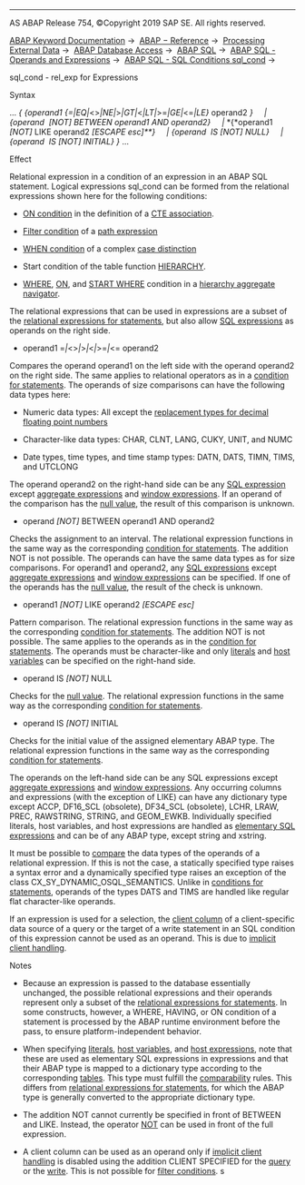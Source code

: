   

* * *

AS ABAP Release 754, ©Copyright 2019 SAP SE. All rights reserved.

[ABAP Keyword Documentation](https://help.sap.com/doc/abapdocu_754_index_htm/7.54/en-US/abenabap.htm) →  [ABAP − Reference](https://help.sap.com/doc/abapdocu_754_index_htm/7.54/en-US/abenabap_reference.htm) →  [Processing External Data](https://help.sap.com/doc/abapdocu_754_index_htm/7.54/en-US/abenabap_language_external_data.htm) →  [ABAP Database Access](https://help.sap.com/doc/abapdocu_754_index_htm/7.54/en-US/abenabap_sql.htm) →  [ABAP SQL](https://help.sap.com/doc/abapdocu_754_index_htm/7.54/en-US/abenopensql.htm) →  [ABAP SQL - Operands and Expressions](https://help.sap.com/doc/abapdocu_754_index_htm/7.54/en-US/abenopen_sql_operands.htm) →  [ABAP SQL - SQL Conditions sql\_cond](https://help.sap.com/doc/abapdocu_754_index_htm/7.54/en-US/abenasql_cond.htm) → 

sql\_cond - rel\_exp for Expressions

Syntax

... *{* *{*operand1 *{*\=*|*EQ*|*<>*|*NE*|*\>*|*GT*|*<*|*LT*|*\>=*|*GE*|*<=*|*LE*}* operand2 *}*
    *|* *{*operand  *\[*NOT*\]* BETWEEN operand1 AND operand2*}*
    *|* *{*operand1 *\[*NOT*\]* LIKE operand2 *\[*ESCAPE esc*\]**}*
    *|* *{*operand  IS *\[*NOT*\]* NULL*}*
    *|* *{*operand  IS *\[*NOT*\]* INITIAL*}* *}* ...

Effect

Relational expression in a condition of an expression in an ABAP SQL statement. Logical expressions sql\_cond can be formed from the relational expressions shown here for the following conditions:

-   [ON condition](https://help.sap.com/doc/abapdocu_754_index_htm/7.54/en-US/abapwith_associations_defining.htm) in the definition of a [CTE association](https://help.sap.com/doc/abapdocu_754_index_htm/7.54/en-US/abencte_association_glosry.htm "Glossary Entry").

-   [Filter condition](https://help.sap.com/doc/abapdocu_754_index_htm/7.54/en-US/abenopen_sql_path_filter.htm) of a [path expression](https://help.sap.com/doc/abapdocu_754_index_htm/7.54/en-US/abenopen_sql_path.htm)

-   [WHEN condition](https://help.sap.com/doc/abapdocu_754_index_htm/7.54/en-US/abensql_searched_case.htm) of a complex [case distinction](https://help.sap.com/doc/abapdocu_754_index_htm/7.54/en-US/abensql_case.htm)

-   Start condition of the table function [HIERARCHY](https://help.sap.com/doc/abapdocu_754_index_htm/7.54/en-US/abenselect_hierarchy_generator.htm).

-   [WHERE](https://help.sap.com/doc/abapdocu_754_index_htm/7.54/en-US/abenselect_hierarchy_agg_navis.htm), [ON](https://help.sap.com/doc/abapdocu_754_index_htm/7.54/en-US/abenselect_hierarchy_desc_agg.htm), and [START WHERE](https://help.sap.com/doc/abapdocu_754_index_htm/7.54/en-US/abenselect_hierarchy_ancs_agg.htm) condition in a [hierarchy aggregate navigator](https://help.sap.com/doc/abapdocu_754_index_htm/7.54/en-US/abenhierarchy_agg_navi_glosry.htm "Glossary Entry").

The relational expressions that can be used in expressions are a subset of the [relational expressions for statements](https://help.sap.com/doc/abapdocu_754_index_htm/7.54/en-US/abenwhere_logexp.htm), but also allow [SQL expressions](https://help.sap.com/doc/abapdocu_754_index_htm/7.54/en-US/abapsql_expr.htm) as operands on the right side.

-   operand1 =*|*<>*|*\>*|*<*|*\>=*|*<= operand2

Compares the operand operand1 on the left side with the operand operand2 on the right side. The same applies to relational operators as in a [condition for statements](https://help.sap.com/doc/abapdocu_754_index_htm/7.54/en-US/abenwhere_logexp_compare.htm). The operands of size comparisons can have the following data types here:

-   Numeric data types: All except the [replacement types for decimal floating point numbers](https://help.sap.com/doc/abapdocu_754_index_htm/7.54/en-US/abenddic_decimal_floating_point.htm)

-   Character-like data types: CHAR, CLNT, LANG, CUKY, UNIT, and NUMC

-   Date types, time types, and time stamp types: DATN, DATS, TIMN, TIMS, and UTCLONG

The operand operand2 on the right-hand side can be any [SQL expression](https://help.sap.com/doc/abapdocu_754_index_htm/7.54/en-US/abapsql_expr.htm) except [aggregate expressions](https://help.sap.com/doc/abapdocu_754_index_htm/7.54/en-US/abapselect_aggregate.htm) and [window expressions](https://help.sap.com/doc/abapdocu_754_index_htm/7.54/en-US/abapselect_over.htm). If an operand of the comparison has the [null value](https://help.sap.com/doc/abapdocu_754_index_htm/7.54/en-US/abennull_value_glosry.htm "Glossary Entry"), the result of this comparison is unknown.

-   operand *\[*NOT*\]* BETWEEN operand1 AND operand2

Checks the assignment to an interval. The relational expression functions in the same way as the corresponding [condition for statements](https://help.sap.com/doc/abapdocu_754_index_htm/7.54/en-US/abenwhere_logexp_interval.htm). The addition NOT is not possible. The operands can have the same data types as for size comparisons. For operand1 and operand2, any [SQL expressions](https://help.sap.com/doc/abapdocu_754_index_htm/7.54/en-US/abapsql_expr.htm) except [aggregate expressions](https://help.sap.com/doc/abapdocu_754_index_htm/7.54/en-US/abapselect_aggregate.htm) and [window expressions](https://help.sap.com/doc/abapdocu_754_index_htm/7.54/en-US/abapselect_over.htm) can be specified. If one of the operands has the [null value](https://help.sap.com/doc/abapdocu_754_index_htm/7.54/en-US/abennull_value_glosry.htm "Glossary Entry"), the result of the check is unknown.

-   operand1 *\[*NOT*\]* LIKE operand2 *\[*ESCAPE esc*\]*

Pattern comparison. The relational expression functions in the same way as the corresponding [condition for statements](https://help.sap.com/doc/abapdocu_754_index_htm/7.54/en-US/abenwhere_logexp_like.htm). The addition NOT is not possible. The same applies to the operands as in the [condition for statements](https://help.sap.com/doc/abapdocu_754_index_htm/7.54/en-US/abenwhere_logexp_like.htm). The operands must be character-like and only [literals](https://help.sap.com/doc/abapdocu_754_index_htm/7.54/en-US/abenabap_sql_host_literals.htm) and [host variables](https://help.sap.com/doc/abapdocu_754_index_htm/7.54/en-US/abenopen_sql_host_variables.htm) can be specified on the right-hand side.

-   operand IS *\[*NOT*\]* NULL

Checks for the [null value](https://help.sap.com/doc/abapdocu_754_index_htm/7.54/en-US/abennull_value_glosry.htm "Glossary Entry"). The relational expression functions in the same way as the corresponding [condition for statements](https://help.sap.com/doc/abapdocu_754_index_htm/7.54/en-US/abenwhere_logexp_null.htm).

-   operand IS *\[*NOT*\]* INITIAL

Checks for the initial value of the assigned elementary ABAP type. The relational expression functions in the same way as the corresponding [condition for statements](https://help.sap.com/doc/abapdocu_754_index_htm/7.54/en-US/abenwhere_logexp_initial.htm).

The operands on the left-hand side can be any SQL expressions except [aggregate expressions](https://help.sap.com/doc/abapdocu_754_index_htm/7.54/en-US/abapselect_aggregate.htm) and [window expressions](https://help.sap.com/doc/abapdocu_754_index_htm/7.54/en-US/abapselect_over.htm). Any occurring columns and expressions (with the exception of LIKE) can have any dictionary type except ACCP, DF16\_SCL (obsolete), DF34\_SCL (obsolete), LCHR, LRAW, PREC, RAWSTRING, STRING, and GEOM\_EWKB. Individually specified literals, host variables, and host expressions are handled as [elementary SQL expressions](https://help.sap.com/doc/abapdocu_754_index_htm/7.54/en-US/abensql_elem.htm) and can be of any ABAP type, except string and xstring.

It must be possible to [compare](https://help.sap.com/doc/abapdocu_754_index_htm/7.54/en-US/abenwhere_logexp_compare_types.htm) the data types of the operands of a relational expression. If this is not the case, a statically specified type raises a syntax error and a dynamically specified type raises an exception of the class CX\_SY\_DYNAMIC\_OSQL\_SEMANTICS. Unlike in [conditions for statements](https://help.sap.com/doc/abapdocu_754_index_htm/7.54/en-US/abenwhere_logexp.htm), operands of the types DATS and TIMS are handled like regular flat character-like operands.

If an expression is used for a selection, the [client column](https://help.sap.com/doc/abapdocu_754_index_htm/7.54/en-US/abenclient_column_glosry.htm "Glossary Entry") of a client-specific data source of a query or the target of a write statement in an SQL condition of this expression cannot be used as an operand. This is due to [implicit client handling](https://help.sap.com/doc/abapdocu_754_index_htm/7.54/en-US/abenopen_sql_client_handling.htm).

Notes

-   Because an expression is passed to the database essentially unchanged, the possible relational expressions and their operands represent only a subset of the [relational expressions for statements](https://help.sap.com/doc/abapdocu_754_index_htm/7.54/en-US/abenwhere_logexp.htm). In some constructs, however, a WHERE, HAVING, or ON condition of a statement is processed by the ABAP runtime environment before the pass, to ensure platform-independent behavior.

-   When specifying [literals](https://help.sap.com/doc/abapdocu_754_index_htm/7.54/en-US/abenabap_sql_host_literals.htm), [host variables](https://help.sap.com/doc/abapdocu_754_index_htm/7.54/en-US/abenopen_sql_host_variables.htm), and [host expressions](https://help.sap.com/doc/abapdocu_754_index_htm/7.54/en-US/abenopen_sql_host_expressions.htm), note that these are used as elementary SQL expressions in expressions and that their ABAP type is mapped to a dictionary type according to the corresponding [tables](https://help.sap.com/doc/abapdocu_754_index_htm/7.54/en-US/abensql_elem.htm). This type must fulfill the [comparability](https://help.sap.com/doc/abapdocu_754_index_htm/7.54/en-US/abenwhere_logexp_compare_types.htm) rules. This differs from [relational expressions for statements](https://help.sap.com/doc/abapdocu_754_index_htm/7.54/en-US/abenwhere_logexp.htm), for which the ABAP type is generally converted to the appropriate dictionary type.

-   The addition NOT cannot currently be specified in front of BETWEEN and LIKE. Instead, the operator [NOT](https://help.sap.com/doc/abapdocu_754_index_htm/7.54/en-US/abenwhere_logexp_andornot.htm) can be used in front of the full expression.

-   A client column can be used as an operand only if [implicit client handling](https://help.sap.com/doc/abapdocu_754_index_htm/7.54/en-US/abenopen_sql_client_handling.htm) is disabled using the addition CLIENT SPECIFIED for the [query](https://help.sap.com/doc/abapdocu_754_index_htm/7.54/en-US/abapselect_client_obsolete.htm) or the [write](https://help.sap.com/doc/abapdocu_754_index_htm/7.54/en-US/abapud_client_obsolete.htm). This is not possible for [filter conditions](https://help.sap.com/doc/abapdocu_754_index_htm/7.54/en-US/abenopen_sql_path_filter.htm). s